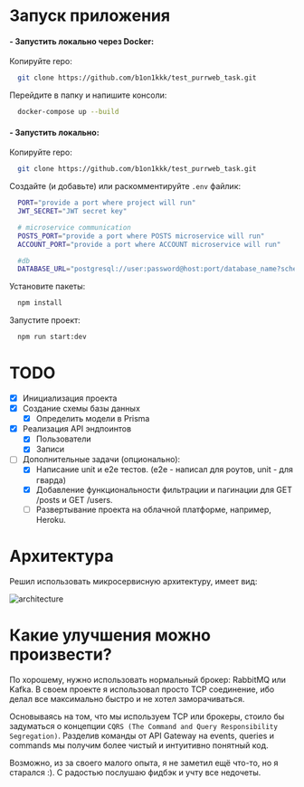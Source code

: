 # Запуск приложения

#### - Запустить локально через Docker:

Копируйте repo:

```bash
  git clone https://github.com/b1on1kkk/test_purrweb_task.git
```

Перейдите в папку и напишите консоли:

```bash
  docker-compose up --build
```

#### - Запустить локально:

Копируйте repo:

```bash
  git clone https://github.com/b1on1kkk/test_purrweb_task.git
```

Создайте (и добавьте) или раскомментируйте `.env` файлик:

```bash
  PORT="provide a port where project will run"
  JWT_SECRET="JWT secret key"

  # microservice communication
  POSTS_PORT="provide a port where POSTS microservice will run"
  ACCOUNT_PORT="provide a port where ACCOUNT microservice will run"

  #db
  DATABASE_URL="postgresql://user:password@host:port/database_name?schema=public"
```

Установите пакеты:

```bash
  npm install
```

Запустите проект:

```bash
  npm run start:dev
```

# TODO

- [x] Инициализация проекта
- [x] Создание схемы базы данных
  - [x] Определить модели в Prisma
- [x] Реализация API эндпоинтов
  - [x] Пользователи
  - [x] Записи
- [ ] Дополнительные задачи (опционально):
  - [x] Написание unit и e2e тестов. (e2e - написал для роутов, unit - для гварда)
  - [x] Добавление функциональности фильтрации и пагинации для GET /posts и GET /users.
  - [ ] Развертывание проекта на облачной платформе, например, Heroku.

# Архитектура

Решил использовать микросервисную архитектуру, имеет вид:

![architecture](https://github.com/user-attachments/assets/8bcaba48-c58a-4e9a-882e-cb71fa17638c)

# Какие улучшения можно произвести?

По хорошему, нужно использовать нормальный брокер: RabbitMQ или Kafka. В своем проекте я использовал просто TCP соединение, ибо делал все максимально быстро и не хотел заморачиваться.

Основываясь на том, что мы используем TCP или брокеры, стоило бы задуматься о концепции `CQRS (The Command and Query Responsibility Segregation)`. Разделив команды от API Gateway на events, queries и commands мы получим более чистый и интуитивно понятный код.

Возможно, из за своего малого опыта, я не заметил ещё что-то, но я старался :). С радостью послушаю фидбэк и учту все недочеты.
